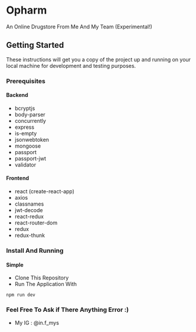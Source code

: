 # Opharm
An Online Drugstore From Me And My Team (Experimental!)

## Getting Started

These instructions will get you a copy of the project up and running on your local machine for development and testing purposes.

### Prerequisites
#### Backend
* bcryptjs
* body-parser
* concurrently
* express
* is-empty
* jsonwebtoken
* mongoose
* passport
* passport-jwt
* validator

#### Frontend
* react (create-react-app)
* axios 
* classnames 
* jwt-decode 
* react-redux 
* react-router-dom 
* redux 
* redux-thunk

### Install And Running
#### Simple
* Clone This Repository
* Run The Application With
```
npm run dev
```
### Feel Free To Ask if There Anything Error :)
* My IG : @in.f_mys
